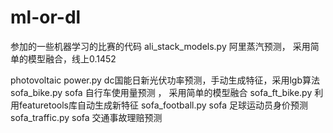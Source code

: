 # ml-or-dl
参加的一些机器学习的比赛的代码
ali_stack_models.py  阿里蒸汽预测， 采用简单的模型融合，线上0.1452

photovoltaic power.py  dc国能日新光伏功率预测，手动生成特征，采用lgb算法
sofa_bike.py   sofa 自行车使用量预测 ， 采用简单的模型融合 
sofa_ft_bike.py   利用featuretools库自动生成新特征
sofa_football.py  sofa 足球运动员身价预测
sofa_traffic.py    sofa 交通事故理赔预测

